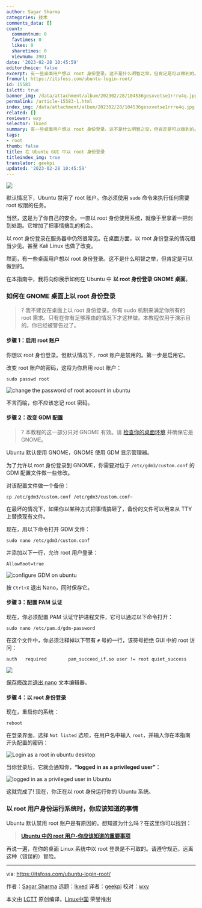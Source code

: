 ```yaml
---
author: Sagar Sharma
categories: 技术
comments_data: []
count:
  commentnum: 0
  favtimes: 0
  likes: 0
  sharetimes: 0
  viewnum: 3901
date: '2023-02-28 10:45:59'
editorchoice: false
excerpt: 有一些桌面用户想以 root 身份登录。这不是什么明智之举，但肯定是可以做到的。
fromurl: https://itsfoss.com/ubuntu-login-root/
id: 15583
islctt: true
banner_img: /data/attachment/album/202302/28/104536gesxvetse1rrru4q.jpg
permalink: /article-15583-1.html
index_img: /data/attachment/album/202302/28/104536gesxvetse1rrru4q.jpg.thumb.jpg
related: []
reviewer: wxy
selector: lkxed
summary: 有一些桌面用户想以 root 身份登录。这不是什么明智之举，但肯定是可以做到的。
tags:
- root
thumb: false
title: 在 Ubuntu GUI 中以 root 身份登录
titleindex_img: true
translator: geekpi
updated: '2023-02-28 10:45:59'
---
```


![](/data/attachment/album/202302/28/104536gesxvetse1rrru4q.jpg)


默认情况下，Ubuntu 禁用了 root 账户。你必须使用 `sudo` 命令来执行任何需要 root 权限的任务。


当然，这是为了你自己的安全。一直以 root 身份使用系统，就像手里拿着一把剑到处跑。它增加了把事情搞乱的机会。


以 root 身份登录在服务器中仍然很常见。在桌面方面，以 root 身份登录的情况相当少见。甚至 Kali Linux 也做了改变。


然而，有一些桌面用户想以 root 身份登录。这不是什么明智之举，但肯定是可以做到的。


在本指南中，我将向你展示如何在 Ubuntu 中 **以 root 身份登录 GNOME 桌面**。


### 如何在 GNOME 桌面上以 root 身份登录



> 
> ? 我不建议在桌面上以 root 身份登录。你有 sudo 机制来满足你所有的 root 需求。只有在你有足够理由的情况下才这样做。本教程仅用于演示目的。你已经被警告过了。
> 
> 
> 


#### 步骤 1：启用 root 账户


你想以 root 身份登录。但默认情况下，root 账户是禁用的。第一步是启用它。


改变 root 账户的密码，这将为你启用 root 账户：



```
sudo passwd root

```

![change the password of root account in ubuntu](/data/attachment/album/202302/28/104559wu07pjsd4p1ja7ja.png)


不言而喻，你不应该忘记 root 密码。


#### 步骤 2：改变 GDM 配置



> 
> ? 本教程的这一部分只对 GNOME 有效。请 [检查你的桌面环境](https://itsfoss.com/find-desktop-environment/) 并确保它是 GNOME。
> 
> 
> 


Ubuntu 默认使用 GNOME，GNOME 使用 GDM 显示管理器。


为了允许以 root 身份登录到 GNOME，你需要对位于 `/etc/gdm3/custom.conf` 的 GDM 配置文件做一些修改。


对该配置文件做一个备份：



```
cp /etc/gdm3/custom.conf /etc/gdm3/custom.conf~

```

在最坏的情况下，如果你以某种方式把事情搞砸了，备份的文件可以用来从 TTY 上替换现有文件。


现在，用以下命令打开 GDM 文件：



```
sudo nano /etc/gdm3/custom.conf

```

并添加以下一行，允许 root 用户登录：



```
AllowRoot=true

```

![configure GDM on ubuntu](/data/attachment/album/202302/28/104600rw59b554oup960p6.png)


按 `Ctrl+X` 退出 Nano，同时保存它。


#### 步骤 3：配置 PAM 认证


现在，你必须配置 PAM 认证守护进程文件，它可以通过以下命令打开：



```
sudo nano /etc/pam.d/gdm-password

```

在这个文件中，你必须注释掉以下带有 `#` 号的一行，该符号拒绝 GUI 中的 root 访问：



```
auth   required        pam_succeed_if.so user != root quiet_success

```

![](/data/attachment/album/202302/28/104600jxyrhiffrlcf5p3f.gif)


[保存修改并退出 nano](https://linuxhandbook.com/nano-save-exit/) 文本编辑器。


#### 步骤 4：以 root 身份登录


现在，重启你的系统：



```
reboot

```

在登录界面，选择 `Not listed` 选项，在用户名中输入 `root`，并输入你在本指南开头配置的密码：


![Login as a root in ubuntu desktop](/data/attachment/album/202302/28/104600skw9i341pfu5kw13.png)


当你登录后，它就会通知你，**“logged in as a privileged user”**：


![logged in as a privileged user in Ubuntu](/data/attachment/album/202302/28/104601mwgdx2305rg0xd3a.png)


这就完成了! 现在，你正在以 root 身份运行你的 Ubuntu 系统。


### 以 root 用户身份运行系统时，你应该知道的事情


Ubuntu 默认禁用 root 账户是有原因的。想知道为什么吗？在这里你可以找到：



> 
> **[Ubuntu 中的 root 用户-你应该知道的重要事项](https://itsfoss.com/root-user-ubuntu/#what-is-root)**
> 
> 
> 


再说一遍，在你的桌面 Linux 系统中以 root 登录是不可取的。请遵守规范，远离这种（错误的）冒险。




---


via: <https://itsfoss.com/ubuntu-login-root/>


作者：[Sagar Sharma](https://itsfoss.com/author/sagar/) 选题：[lkxed](https://github.com/lkxed/) 译者：[geekpi](https://github.com/geekpi) 校对：[wxy](https://github.com/wxy)


本文由 [LCTT](https://github.com/LCTT/TranslateProject) 原创编译，[Linux中国](https://linux.cn/) 荣誉推出